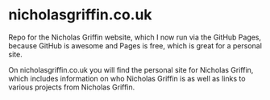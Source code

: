 # nicholasgriffin.co.uk
Repo for the Nicholas Griffin website, which I now run via the GitHub Pages, because GitHub is awesome and Pages is free, which is great for a personal site.

On nicholasgriffin.co.uk you will find the personal site for Nicholas Griffin, which includes information on who Nicholas Griffin is as well as links to various projects from Nicholas Griffin.
